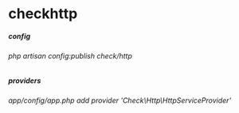 # checkhttp

##### config
###### php artisan config:publish check/http

##### providers
###### app/config/app.php add provider 'Check\Http\HttpServiceProvider'
